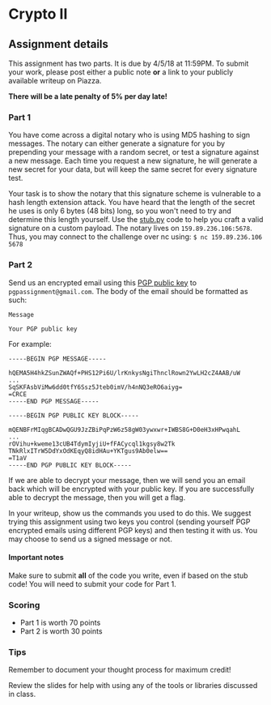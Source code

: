 # Crypto II

## Assignment details

This assignment has two parts. It is due by 4/5/18 at 11:59PM. To submit your work, please post
either a public note **or** a link to your publicly available writeup on Piazza.

**There will be a late penalty of 5% per day late!**

### Part 1

You have come across a digital notary who is using MD5 hashing to sign messages.
The notary can either generate a signature for you by prepending your message
with a random secret, or test a signature against a new message. Each time you
request a new signature, he will generate a new secret for your data, but will
keep the same secret for every signature test.

Your task is to show the notary that this signature scheme is vulnerable to a
hash length extension attack. You have heard that the length of the secret he
uses is only 6 bytes (48 bits) long, so you won't need to try and determine this
length yourself. Use the [stub.py](challenges/stub.py) code to help you craft a valid signature
on a custom payload. The notary lives on `159.89.236.106:5678`. Thus, you may connect to the challenge over nc using: `$ nc 159.89.236.106 5678`

### Part 2

Send us an encrypted email using this [PGP public key](challenges/pgpassignment.key) to `pgpassignment@gmail.com`. The body of the email should be formatted as such:

```
Message

Your PGP public key
```

For example:

```
-----BEGIN PGP MESSAGE-----

hQEMA5H4hkZSunZWAQf+PHS12Pi6U/lrKnkysNgiThnclRown2YwLH2cZ4AAB/uW
...
SqSKFAsbViMw6dd0tfY6Ssz5Jteb0imV/h4nNQ3eRO6aiyg=
=CRCE
-----END PGP MESSAGE-----

-----BEGIN PGP PUBLIC KEY BLOCK-----

mQENBFrMIqgBCADwQGU9JzZBiPqPzW6z58gW03ywxwr+IWBS8G+D0eH3xHPwqahL
...
rOVihu+kweme13cUB4TdymIyjiU+fFACycql1kgsy8w2Tk
TNkRlxITrW5DdYxOdKEqyQ8idHAu+YKTgus9Ab0elw==
=T1aV
-----END PGP PUBLIC KEY BLOCK-----

```

If we are able to decrypt your message, then we will send you an email back which will be encrypted with your public key. If you are successfully able to decrypt the message, then you will get a flag. 

In your writeup, show us the commands you used to do this. We suggest trying this assignment using two keys you control (sending yourself PGP encrypted emails using different PGP keys) and then testing it with us. You may choose to send us a signed message or not.


#### Important notes

Make sure to submit **all** of the code you write, even if based on the stub
code! You will need to submit your code for Part 1.

### Scoring

* Part 1 is worth 70 points
* Part 2 is worth 30 points

### Tips

Remember to document your thought process for maximum credit!

Review the slides for help with using any of the tools or libraries discussed in
class.
